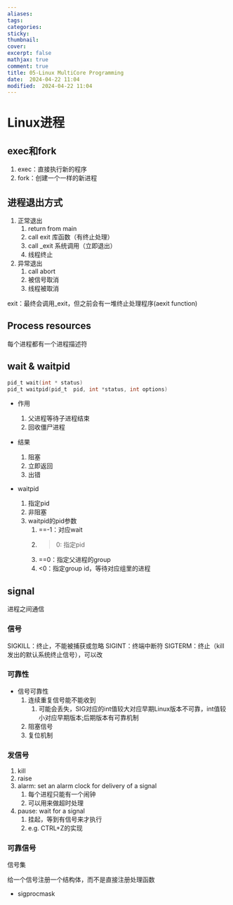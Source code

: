 ```yaml
---
aliases: 
tags: 
categories:
sticky:
thumbnail:
cover: 
excerpt: false
mathjax: true
comment: true
title: 05-Linux MultiCore Programming
date:  2024-04-22 11:04
modified:  2024-04-22 11:04
---
```


# Linux进程

## exec和fork

1. exec：直接执行新的程序
2. fork：创建一个一样的新进程



## 进程退出方式

1. 正常退出
	1. return from main
	2. call exit 库函数（有终止处理）
	3. call \_exit 系统调用（立即退出）
	4. 线程终止
2. 异常退出
	1. call abort
	2. 被信号取消
	3. 线程被取消


exit：最终会调用_exit，但之前会有一堆终止处理程序(aexit function)

## Process resources


每个进程都有一个进程描述符

## wait & waitpid

```c
pid_t wait(int * status)
pid_t waitpid(pid_t  pid, int *status, int options)
```

- 作用
	1. 父进程等待子进程结束
	2. 回收僵尸进程
- 结果
	1. 阻塞
	2. 立即返回
	3. 出错



- waitpid
	1. 指定pid
	2. 非阻塞
	3. waitpid的pid参数
		1. \==-1：对应wait
		2. >0: 指定pid
		3. \==0：指定父进程的group
		4. <0：指定group id，等待对应组里的进程


## signal

进程之间通信

### 信号

SIGKILL：终止，不能被捕获或忽略
SIGINT：终端中断符
SIGTERM：终止（kill发出的默认系统终止信号），可以改

### 可靠性

- 信号可靠性
	1. 连续重复信号能不能收到
		1. 可能会丢失，SIG对应的int值较大对应早期Linux版本不可靠，int值较小对应早期版本;后期版本有可靠机制
	2. 阻塞信号
	3. 复位机制



### 发信号

1. kill
2. raise
3. alarm: set an alarm clock for delivery of a signal
	1. 每个进程只能有一个闹钟
	2. 可以用来做超时处理
4. pause: wait for a signal
	1. 挂起，等到有信号来才执行
	2. e.g. CTRL+Z的实现


### 可靠信号

信号集

给一个信号注册一个结构体，而不是直接注册处理函数

- sigprocmask
